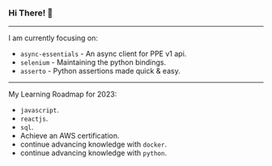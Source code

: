### Hi There! 👋

-----

I am currently focusing on:

 - `async-essentials` - An async client for PPE v1 api.
 - `selenium` - Maintaining the python bindings.
 - `asserto` - Python assertions made quick & easy.

-----

My Learning Roadmap for 2023:

 - `javascript`.
 - `reactjs`.
 - `sql`.
 - Achieve an AWS certification.
 - continue advancing knowledge with `docker`.
 - continue advancing knowledge with `python`.
